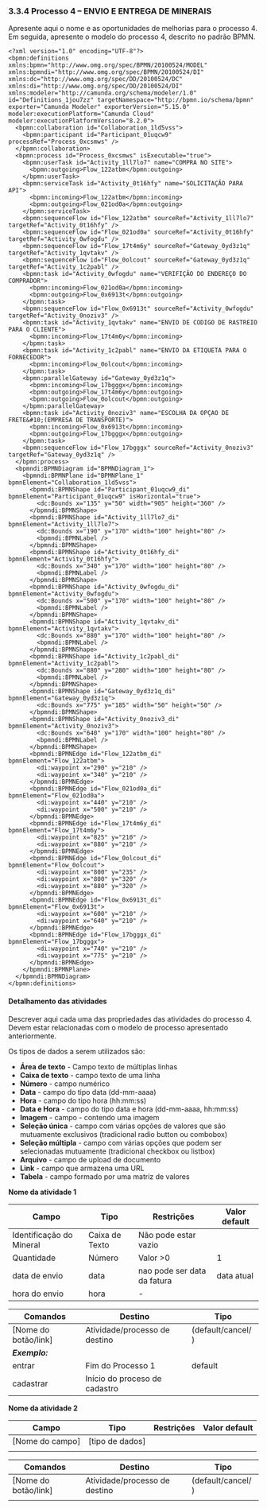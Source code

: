 ### 3.3.4 Processo 4 – ENVIO E ENTREGA DE MINERAIS

Apresente aqui o nome e as oportunidades de melhorias para o processo 4. 
Em seguida, apresente o modelo do processo 4, descrito no padrão BPMN.

```bpmn
<?xml version="1.0" encoding="UTF-8"?>
<bpmn:definitions xmlns:bpmn="http://www.omg.org/spec/BPMN/20100524/MODEL" xmlns:bpmndi="http://www.omg.org/spec/BPMN/20100524/DI" xmlns:dc="http://www.omg.org/spec/DD/20100524/DC" xmlns:di="http://www.omg.org/spec/DD/20100524/DI" xmlns:modeler="http://camunda.org/schema/modeler/1.0" id="Definitions_1jou7zz" targetNamespace="http://bpmn.io/schema/bpmn" exporter="Camunda Modeler" exporterVersion="5.15.0" modeler:executionPlatform="Camunda Cloud" modeler:executionPlatformVersion="8.2.0">
  <bpmn:collaboration id="Collaboration_1ld5vss">
    <bpmn:participant id="Participant_01uqcw9" processRef="Process_0xcsmws" />
  </bpmn:collaboration>
  <bpmn:process id="Process_0xcsmws" isExecutable="true">
    <bpmn:userTask id="Activity_1ll7lo7" name="COMPRA NO SITE">
      <bpmn:outgoing>Flow_122atbm</bpmn:outgoing>
    </bpmn:userTask>
    <bpmn:serviceTask id="Activity_0t16hfy" name="SOLICITAÇÃO PARA API">
      <bpmn:incoming>Flow_122atbm</bpmn:incoming>
      <bpmn:outgoing>Flow_021od0a</bpmn:outgoing>
    </bpmn:serviceTask>
    <bpmn:sequenceFlow id="Flow_122atbm" sourceRef="Activity_1ll7lo7" targetRef="Activity_0t16hfy" />
    <bpmn:sequenceFlow id="Flow_021od0a" sourceRef="Activity_0t16hfy" targetRef="Activity_0wfogdu" />
    <bpmn:sequenceFlow id="Flow_17t4m6y" sourceRef="Gateway_0yd3z1q" targetRef="Activity_1qvtakv" />
    <bpmn:sequenceFlow id="Flow_0olcout" sourceRef="Gateway_0yd3z1q" targetRef="Activity_1c2pabl" />
    <bpmn:task id="Activity_0wfogdu" name="VERIFIÇÃO DO ENDEREÇO DO COMPRADOR">
      <bpmn:incoming>Flow_021od0a</bpmn:incoming>
      <bpmn:outgoing>Flow_0x6913t</bpmn:outgoing>
    </bpmn:task>
    <bpmn:sequenceFlow id="Flow_0x6913t" sourceRef="Activity_0wfogdu" targetRef="Activity_0noziv3" />
    <bpmn:task id="Activity_1qvtakv" name="ENVIO DE CODIGO DE RASTREIO PARA O CLIENTE">
      <bpmn:incoming>Flow_17t4m6y</bpmn:incoming>
    </bpmn:task>
    <bpmn:task id="Activity_1c2pabl" name="ENVIO DA ETIQUETA PARA O FORNECEDOR">
      <bpmn:incoming>Flow_0olcout</bpmn:incoming>
    </bpmn:task>
    <bpmn:parallelGateway id="Gateway_0yd3z1q">
      <bpmn:incoming>Flow_17bgggx</bpmn:incoming>
      <bpmn:outgoing>Flow_17t4m6y</bpmn:outgoing>
      <bpmn:outgoing>Flow_0olcout</bpmn:outgoing>
    </bpmn:parallelGateway>
    <bpmn:task id="Activity_0noziv3" name="ESCOLHA DA OPÇAO DE FRETE&#10;(EMPRESA DE TRANSPORTE)">
      <bpmn:incoming>Flow_0x6913t</bpmn:incoming>
      <bpmn:outgoing>Flow_17bgggx</bpmn:outgoing>
    </bpmn:task>
    <bpmn:sequenceFlow id="Flow_17bgggx" sourceRef="Activity_0noziv3" targetRef="Gateway_0yd3z1q" />
  </bpmn:process>
  <bpmndi:BPMNDiagram id="BPMNDiagram_1">
    <bpmndi:BPMNPlane id="BPMNPlane_1" bpmnElement="Collaboration_1ld5vss">
      <bpmndi:BPMNShape id="Participant_01uqcw9_di" bpmnElement="Participant_01uqcw9" isHorizontal="true">
        <dc:Bounds x="135" y="50" width="905" height="360" />
      </bpmndi:BPMNShape>
      <bpmndi:BPMNShape id="Activity_1ll7lo7_di" bpmnElement="Activity_1ll7lo7">
        <dc:Bounds x="190" y="170" width="100" height="80" />
        <bpmndi:BPMNLabel />
      </bpmndi:BPMNShape>
      <bpmndi:BPMNShape id="Activity_0t16hfy_di" bpmnElement="Activity_0t16hfy">
        <dc:Bounds x="340" y="170" width="100" height="80" />
        <bpmndi:BPMNLabel />
      </bpmndi:BPMNShape>
      <bpmndi:BPMNShape id="Activity_0wfogdu_di" bpmnElement="Activity_0wfogdu">
        <dc:Bounds x="500" y="170" width="100" height="80" />
        <bpmndi:BPMNLabel />
      </bpmndi:BPMNShape>
      <bpmndi:BPMNShape id="Activity_1qvtakv_di" bpmnElement="Activity_1qvtakv">
        <dc:Bounds x="880" y="170" width="100" height="80" />
        <bpmndi:BPMNLabel />
      </bpmndi:BPMNShape>
      <bpmndi:BPMNShape id="Activity_1c2pabl_di" bpmnElement="Activity_1c2pabl">
        <dc:Bounds x="880" y="280" width="100" height="80" />
        <bpmndi:BPMNLabel />
      </bpmndi:BPMNShape>
      <bpmndi:BPMNShape id="Gateway_0yd3z1q_di" bpmnElement="Gateway_0yd3z1q">
        <dc:Bounds x="775" y="185" width="50" height="50" />
      </bpmndi:BPMNShape>
      <bpmndi:BPMNShape id="Activity_0noziv3_di" bpmnElement="Activity_0noziv3">
        <dc:Bounds x="640" y="170" width="100" height="80" />
        <bpmndi:BPMNLabel />
      </bpmndi:BPMNShape>
      <bpmndi:BPMNEdge id="Flow_122atbm_di" bpmnElement="Flow_122atbm">
        <di:waypoint x="290" y="210" />
        <di:waypoint x="340" y="210" />
      </bpmndi:BPMNEdge>
      <bpmndi:BPMNEdge id="Flow_021od0a_di" bpmnElement="Flow_021od0a">
        <di:waypoint x="440" y="210" />
        <di:waypoint x="500" y="210" />
      </bpmndi:BPMNEdge>
      <bpmndi:BPMNEdge id="Flow_17t4m6y_di" bpmnElement="Flow_17t4m6y">
        <di:waypoint x="825" y="210" />
        <di:waypoint x="880" y="210" />
      </bpmndi:BPMNEdge>
      <bpmndi:BPMNEdge id="Flow_0olcout_di" bpmnElement="Flow_0olcout">
        <di:waypoint x="800" y="235" />
        <di:waypoint x="800" y="320" />
        <di:waypoint x="880" y="320" />
      </bpmndi:BPMNEdge>
      <bpmndi:BPMNEdge id="Flow_0x6913t_di" bpmnElement="Flow_0x6913t">
        <di:waypoint x="600" y="210" />
        <di:waypoint x="640" y="210" />
      </bpmndi:BPMNEdge>
      <bpmndi:BPMNEdge id="Flow_17bgggx_di" bpmnElement="Flow_17bgggx">
        <di:waypoint x="740" y="210" />
        <di:waypoint x="775" y="210" />
      </bpmndi:BPMNEdge>
    </bpmndi:BPMNPlane>
  </bpmndi:BPMNDiagram>
</bpmn:definitions>
```



#### Detalhamento das atividades

Descrever aqui cada uma das propriedades das atividades do processo 4. 
Devem estar relacionadas com o modelo de processo apresentado anteriormente.

Os tipos de dados a serem utilizados são:

* **Área de texto** - Campo texto de múltiplas linhas
* **Caixa de texto** - campo texto de uma linha
* **Número** - campo numérico
* **Data** - campo do tipo data (dd-mm-aaaa)
* **Hora** - campo do tipo hora (hh:mm:ss)
* **Data e Hora** - campo do tipo data e hora (dd-mm-aaaa, hh:mm:ss)
* **Imagem** - campo - contendo uma imagem
* **Seleção única** - campo com várias opções de valores que são mutuamente exclusivos (tradicional radio button ou combobox)
* **Seleção múltipla** - campo com várias opções que podem ser selecionadas mutuamente (tradicional checkbox ou listbox)
* **Arquivo** - campo de upload de documento
* **Link** - campo que armazena uma URL
* **Tabela** - campo formado por uma matriz de valores

**Nome da atividade 1**

| **Campo**       | **Tipo**         | **Restrições** | **Valor default** |
| ---             | ---              | ---            | ---               |
| Identificação do Mineral	 |Caixa de Texto  |  Não pode estar vazio              |                   |
| Quantidade  |  Número                |    Valor >0            |     1              |
| data de envio          | data   | nao pode ser data da fatura |        data atual        |
| hora do envio           | hora   | - |           | hora atua

| **Comandos**         |  **Destino**                   | **Tipo** |
| ---                  | ---                            | ---               |
| [Nome do botão/link] | Atividade/processo de destino  | (default/cancel/  ) |
| ***Exemplo:***       |                                |                   |
| entrar               | Fim do Processo 1              | default           |
| cadastrar            | Início do proceso de cadastro  |                   |


**Nome da atividade 2**

| **Campo**       | **Tipo**         | **Restrições** | **Valor default** |
| ---             | ---              | ---            | ---               |
| [Nome do campo] | [tipo de dados]  |                |                   |
|                 |                  |                |                   |

| **Comandos**         |  **Destino**                   | **Tipo**          |
| ---                  | ---                            | ---               |
| [Nome do botão/link] | Atividade/processo de destino  | (default/cancel/  ) |
|                      |                                |                   |
